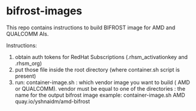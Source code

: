 # bifrost-images

This repo contains instructions to build BIFROST image for AMD and QUALCOMM AIs.

Instructions:
1) obtain auth tokens for RedHat Subscriptions (.rhsm_activationkey and .rhsm_org)
2) put those file inside the root directory (where container.sh script is present)
3) run: container-image.sh <vendor> <resulting-bifrost-image>
   <vendor>: which vendor image you want to build ( AMD or QUALCOMM). vendor must be equal to one of the directories
   <resulting-bifrost-image>: the name for the output bifrost image
   example: container-image.sh AMD quay.io/yshnaidm/amd-bifrost
